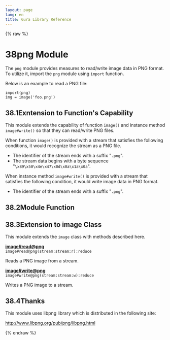 ```yaml
---
layout: page
lang: en
title: Gura Library Reference
---
```


{% raw %}
<h1><span class="caption-index-1">38</span><a name="anchor-38"></a>png Module</h1>
<p>
The <code>png</code> module provides measures to read/write image data in PNG format. To utilize it, import the <code>png</code> module using <code>import</code> function.
</p>
<p>
Below is an example to read a PNG file:
</p>
<pre><code>import(png)
img = image('foo.png')
</code></pre>
<h2><span class="caption-index-2">38.1</span><a name="anchor-38-1"></a>Exntension to Function's Capability</h2>
<p>
This module extends the capability of function <code>image()</code> and instance method <code>image#write()</code> so that they can read/write PNG files.
</p>
<p>
When function <code>image()</code> is provided with a stream that satisfies the following conditions, it would recognize the stream as a PNG file.
</p>
<ul>
<li>The identifier of the stream ends with a suffix "<code>.png</code>".</li>
<li>The stream data begins with a byte sequence "<code>\x89\x50\x4e\x47\x0d\x0a\x1a\x0a</code>".</li>
</ul>
<p>
When instance method <code>image#write()</code> is provided with a stream that satisfies the following condition, it would write image data in PNG format.
</p>
<ul>
<li>The identifier of the stream ends with a suffix "<code>.png</code>".</li>
</ul>
<h2><span class="caption-index-2">38.2</span><a name="anchor-38-2"></a>Module Function</h2>
<h2><span class="caption-index-2">38.3</span><a name="anchor-38-3"></a>Extension to image Class</h2>
<p>
This module extends the <code>image</code> class with methods described here.
</p>
<p>
<div><strong style="text-decoration:underline">image#read@png</strong></div>
<div style="margin-bottom:1em"><code>image#read@png(stream:stream:r):reduce</code></div>
Reads a PNG image from a stream.
</p>
<p>
<div><strong style="text-decoration:underline">image#write@png</strong></div>
<div style="margin-bottom:1em"><code>image#write@png(stream:stream:w):reduce</code></div>
Writes a PNG image to a stream.
</p>
<h2><span class="caption-index-2">38.4</span><a name="anchor-38-4"></a>Thanks</h2>
<p>
This module uses libpng library which is distributed in the following site:
</p>
<p>
<a href="http://www.libpng.org/pub/png/libpng.html">http://www.libpng.org/pub/png/libpng.html</a>
</p>
<p />

{% endraw %}
